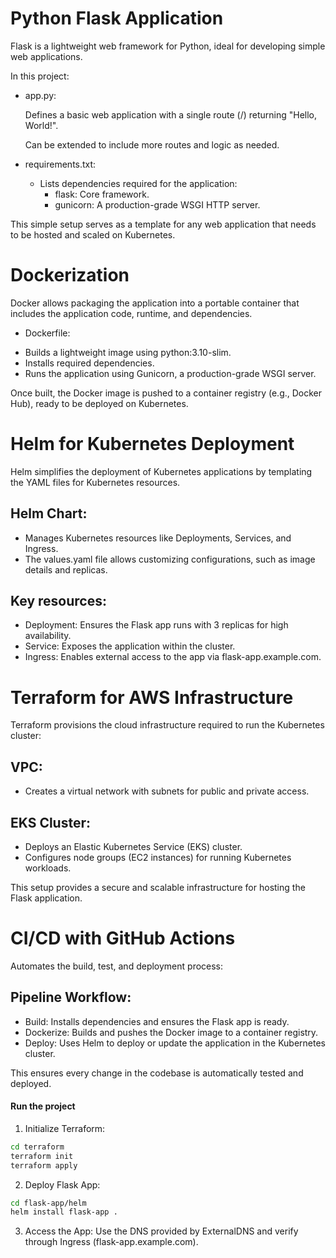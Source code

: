 # Python Flask Application #
Flask is a lightweight web framework for Python, ideal for developing simple web applications. 

In this project:

* app.py:

  Defines a basic web application with a single route (/) returning "Hello, World!".
  
  Can be extended to include more routes and logic as needed.
* requirements.txt:

  * Lists dependencies required for the application:
    - flask: Core framework.
    - gunicorn: A production-grade WSGI HTTP server.
    
This simple setup serves as a template for any web application that needs to be hosted and scaled on Kubernetes.
#

# Dockerization
Docker allows packaging the application into a portable container that includes the application code, runtime, and dependencies.

* Dockerfile:
- Builds a lightweight image using python:3.10-slim.
- Installs required dependencies.
- Runs the application using Gunicorn, a production-grade WSGI server.


Once built, the Docker image is pushed to a container registry (e.g., Docker Hub), ready to be deployed on Kubernetes.
#

# Helm for Kubernetes Deployment
Helm simplifies the deployment of Kubernetes applications by templating the YAML files for Kubernetes resources.

## Helm Chart:
- Manages Kubernetes resources like Deployments, Services, and Ingress.
- The values.yaml file allows customizing configurations, such as image details and replicas.

## Key resources:

- Deployment: Ensures the Flask app runs with 3 replicas for high availability.
- Service: Exposes the application within the cluster.
- Ingress: Enables external access to the app via flask-app.example.com.


# Terraform for AWS Infrastructure
Terraform provisions the cloud infrastructure required to run the Kubernetes cluster:

## VPC:
- Creates a virtual network with subnets for public and private access.

## EKS Cluster:
- Deploys an Elastic Kubernetes Service (EKS) cluster.
- Configures node groups (EC2 instances) for running Kubernetes workloads.

This setup provides a secure and scalable infrastructure for hosting the Flask application.



# CI/CD with GitHub Actions
Automates the build, test, and deployment process:

## Pipeline Workflow:
- Build: Installs dependencies and ensures the Flask app is ready.
- Dockerize: Builds and pushes the Docker image to a container registry.
- Deploy: Uses Helm to deploy or update the application in the Kubernetes cluster.

This ensures every change in the codebase is automatically tested and deployed.


#### Run the project
1. Initialize Terraform:

```sh
cd terraform
terraform init
terraform apply

```

2. Deploy Flask App:

```sh
cd flask-app/helm
helm install flask-app .
```

3. Access the App:
Use the DNS provided by ExternalDNS and verify through Ingress (flask-app.example.com).



